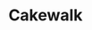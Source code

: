 ---
title: Cakewalk
work-type: superyacht
list_order: 1
hero_image: /uploads/casestudy-cakewalk.jpg
portfolio_image: /uploads/portfolio-cakewalk.jpg
details:
  - heading: AUSSENENTWURF
    copy_markdown: >-
      Tim Heywood Design
  - heading: SCHIFFBAUINGENIEUR
    copy_markdown: >-
      Azure Naval Architecture
  - heading: INNENARCHITEKT
    copy_markdown: >-
      Dalton Designs Inc.
  - heading: LÄNGE
    copy_markdown: >-
      86M
  - heading: BESONDERHEITEN
    copy_markdown: >-
      - Detailkatalog für das gesamte Projekt

      - Vorgaben bezüglich Furnier, Holz und Veredelung

      - Kontrollmodelle

      - Komplette technische Planung/Ausführung

      - Fertigung

      - Lieferung und Montage

      - Polster-, Leder-, Metall-, Glas-, Spiegel- und Beleuchtungselemente sowie Sonnenblenden

  - heading: HOLZARTEN
    copy_markdown: >-
      Amerikanische Traubenkirsche, ostindischer Palisander, amerikanische Weißeiche
image_blocks:
  - image_block:
      image: /uploads/cakewalk-1.jpg
    image_pair:
      left_image: /uploads/cakewalk-2.jpg
      right_image: /uploads/cakewalk-3.jpg
_comments:
  hero_image: file should be ~2000px wide
  portfolio_image: file should be ~1200px wide
  image: file should be ~1800px wide
  left_image: file should be ~800px wide
  right_image: file should be ~800px wide
lang: de
---